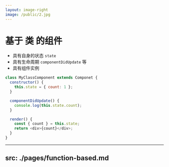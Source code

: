```yaml
---
layout: image-right
image: /public/2.jpg
---
```


# 基于 **类** 的组件

<v-clicks>

- 具有自身的状态 `state`
- 具有生命周期 `componentDidUpdate` 等
- 具有组件实例

</v-clicks>

<v-click>

```javascript
class MyClassComponent extends Componet {
  constructor() {
    this.state = { count: 1 };
  }

  componentDidUpdate() {
    console.log(this.state.count);
  }

  render() {
    const { count } = this.state;
    return <div>{count}</div>;
  }
}
```

</v-click>

---
src: ./pages/function-based.md
---